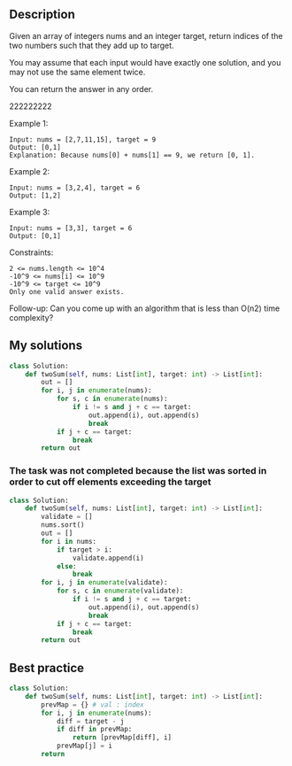 ## Description
Given an array of integers nums and an integer target, return indices of the two numbers such that they add up to target.

You may assume that each input would have exactly one solution, and you may not use the same element twice.

You can return the answer in any order.

222222222

Example 1:
```
Input: nums = [2,7,11,15], target = 9
Output: [0,1]
Explanation: Because nums[0] + nums[1] == 9, we return [0, 1].
```
Example 2:
```
Input: nums = [3,2,4], target = 6
Output: [1,2]
```
Example 3:
```
Input: nums = [3,3], target = 6
Output: [0,1]
```
 

Constraints:

    2 <= nums.length <= 10^4
    -10^9 <= nums[i] <= 10^9
    -10^9 <= target <= 10^9
    Only one valid answer exists.

 
Follow-up: Can you come up with an algorithm that is less than O(n2) time complexity?

## My solutions

```Python
class Solution:
    def twoSum(self, nums: List[int], target: int) -> List[int]:
        out = []
        for i, j in enumerate(nums):
            for s, c in enumerate(nums):
                if i != s and j + c == target:
                    out.append(i), out.append(s)
                    break
            if j + c == target:
                break
        return out
```
### The task was not completed because the list was sorted in order to cut off elements exceeding the target
```Python
class Solution:
    def twoSum(self, nums: List[int], target: int) -> List[int]:
        validate = []
        nums.sort()
        out = []
        for i in nums:
            if target > i:
                validate.append(i)
            else:
                break
        for i, j in enumerate(validate):
            for s, c in enumerate(validate):
                if i != s and j + c == target:
                    out.append(i), out.append(s)
                    break
            if j + c == target:
                break
        return out
```
## Best practice

```Python
class Solution:
    def twoSum(self, nums: List[int], target: int) -> List[int]:
        prevMap = {} # val : index
        for i, j in enumerate(nums):
            diff = target - j
            if diff in prevMap:
                return [prevMap[diff], i]
            prevMap[j] = i
        return
```